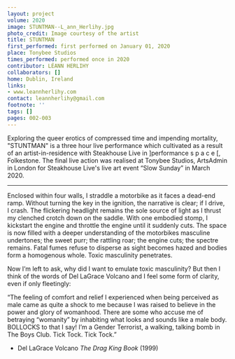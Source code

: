 ```yaml
---
layout: project
volume: 2020
image: STUNTMAN--L_ann_Herlihy.jpg
photo_credit: Image courtesy of the artist
title: STUNTMAN
first_performed: first performed on January 01, 2020
place: Tonybee Studios
times_performed: performed once in 2020
contributor: LÉANN HERLIHY
collaborators: []
home: Dublin, Ireland
links:
- www.leannherlihy.com
contact: leannherlihy@gmail.com
footnote: ''
tags: []
pages: 002-003
---
```





Exploring the queer erotics of compressed time and impending mortality, "STUNTMAN" is a three hour live performance which cultivated as a result of an artist-in-residence with Steakhouse Live in ]performance s p a c e [, Folkestone. The final live action was realised at Tonybee Studios, ArtsAdmin in London for Steakhouse Live's live art event “Slow Sunday” in March 2020. 

***

Enclosed within four walls, I straddle a motorbike as it faces a dead-end ramp. Without turning the key in the ignition, the narrative is clear; if I drive, I crash. The flickering headlight remains the sole source of light as I thrust my clenched crotch down on the saddle. With one embodied stomp, I kickstart the engine and throttle the engine until it suddenly cuts. The space is now filled with a deeper understanding of the motorbikes masculine undertones; the sweet purr; the rattling roar; the engine cuts; the spectre remains. Fatal fumes refuse to disperse as sight becomes hazed and bodies form a homogenous whole. Toxic masculinity penetrates.

Now I’m left to ask, why did I want to emulate toxic masculinity? But then I think of the words of Del LaGrace Volcano and I feel some form of clarity, even if only fleetingly:

“The feeling of comfort and relief I experienced when being perceived as male came as quite a shock to me because I was raised to believe in the power and glory of womanhood. There are some who accuse me of betraying “womanity” by inhabiting what looks and sounds like a male body. BOLLOCKS to that I say! I’m a Gender Terrorist, a walking, talking bomb in The Boys Club. Tick Tock. Tick Tock.”

- Del LaGrace Volcano *The Drag King Book* (1999)
